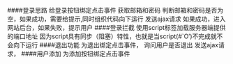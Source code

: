 ####登录思路
给登录按钮绑定点击事件
获取邮箱和密码
判断邮箱和密码是否为空，如果成功，需要给提示,同时组织代码向下运行
发送ajax请求
如果成功，进入网站后台，如果失败，提示用户
####登录拦截
使用script标签加载服务器端提供的端口地址
因为script具有同步（阻塞）特性，也就是当script(#`O′)不完成就不会向下运行
####退出功能
为退出绑定点击事件，
询问用户是否退出
发送ajax请求，
####用户添加
为添加按钮绑定点击事件
